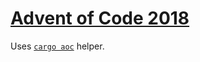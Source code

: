 # [Advent of Code 2018]

Uses [`cargo aoc`] helper.

[Advent of Code 2018]: https://adventofcode.com/2018
[`cargo aoc`]: https://github.com/gobanos/cargo-aoc
